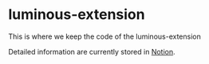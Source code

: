 # luminous-extension
This is where we keep the code of the luminous-extension

Detailed information are currently stored in [Notion](https://www.notion.so/followurhunch/How-to-develop-a-browser-extension-0a8f2167b4b84692b457cfba9ea241bd?pvs=4).
